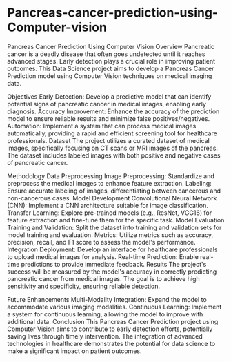 # Pancreas-cancer-prediction-using-Computer-vision
Pancreas Cancer Prediction Using Computer Vision
Overview
Pancreatic cancer is a deadly disease that often goes undetected until it reaches advanced stages. Early detection plays a crucial role in improving patient outcomes. This Data Science project aims to develop a Pancreas Cancer Prediction model using Computer Vision techniques on medical imaging data.

Objectives
Early Detection: Develop a predictive model that can identify potential signs of pancreatic cancer in medical images, enabling early diagnosis.
Accuracy Improvement: Enhance the accuracy of the prediction model to ensure reliable results and minimize false positives/negatives.
Automation: Implement a system that can process medical images automatically, providing a rapid and efficient screening tool for healthcare professionals.
Dataset
The project utilizes a curated dataset of medical images, specifically focusing on CT scans or MRI images of the pancreas. The dataset includes labeled images with both positive and negative cases of pancreatic cancer.

Methodology
Data Preprocessing
Image Preprocessing: Standardize and preprocess the medical images to enhance feature extraction.
Labeling: Ensure accurate labeling of images, differentiating between cancerous and non-cancerous cases.
Model Development
Convolutional Neural Network (CNN): Implement a CNN architecture suitable for image classification.
Transfer Learning: Explore pre-trained models (e.g., ResNet, VGG16) for feature extraction and fine-tune them for the specific task.
Model Evaluation
Training and Validation: Split the dataset into training and validation sets for model training and evaluation.
Metrics: Utilize metrics such as accuracy, precision, recall, and F1 score to assess the model's performance.
Integration
Deployment: Develop an interface for healthcare professionals to upload medical images for analysis.
Real-time Prediction: Enable real-time predictions to provide immediate feedback.
Results
The project's success will be measured by the model's accuracy in correctly predicting pancreatic cancer from medical images. The goal is to achieve high sensitivity and specificity, ensuring reliable detection.

Future Enhancements
Multi-Modality Integration: Expand the model to accommodate various imaging modalities.
Continuous Learning: Implement a system for continuous learning, allowing the model to improve with additional data.
Conclusion
This Pancreas Cancer Prediction project using Computer Vision aims to contribute to early detection efforts, potentially saving lives through timely intervention. The integration of advanced technologies in healthcare demonstrates the potential for data science to make a significant impact on patient outcomes.


